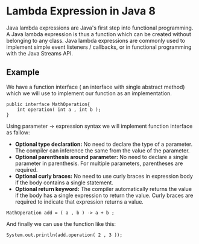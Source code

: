 # Lambda Expression in Java 8
Java lambda expressions are Java's first step into functional programming. A Java lambda expression is thus a function 
which can be created without belonging to any class. Java lambda expressions are commonly used to implement simple event 
listeners / callbacks, or in functional programming with the Java Streams API.

## Example
We have a function interface ( an interface with single abstract method) which we will use
to implement our function as an implementation.
```
public interface MathOperation{
    int operation( int a , int b );
}
```
Using parameter -> expression syntax we will implement function interface as fallow:
- **Optional type declaration:** No need to declare the type of a parameter. The compiler can inference the same from the value of the parameter.
- **Optional parenthesis around parameter:** No need to declare a single parameter in parenthesis. For multiple parameters, parentheses are required.
- **Optional curly braces:** No need to use curly braces in expression body if the body contains a single statement.
- **Optional return keyword:** The compiler automatically returns the value if the body has a single expression to return the value. Curly braces are required to indicate that expression returns a value.
```
MathOperation add = ( a , b ) -> a + b ;
```
And finally we can use the function like this:
```
System.out.println(add.operation( 2 , 3 ));
```
